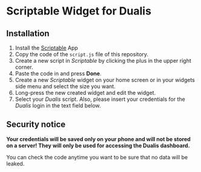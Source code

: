 # Scriptable Widget for Dualis
## Installation
1. Install the [Scriptable](https://apps.apple.com/us/app/scriptable/id1405459188?ign-mpt=uo%3D4) App
2. Copy the code of the `script.js` file of this repository.
3. Create a new script in *Scriptable* by clicking the plus in the upper right corner.
4. Paste the code in and press **Done**.
5. Create a new *Scriptable* widget on your home screen or in your widgets side menu and select
the size you want.
6. Long-press the new created widget and edit the widget. 
7. Select your *Dualis* script. Also, please insert your credentials for the *Dualis* login
in the text field below. 
## Security notice
**Your credentials will be saved only on your phone and will not be stored on a server!
They will only be used for accessing the Dualis dashboard.**

You can check the code anytime you want to be sure that no data will be leaked.
 